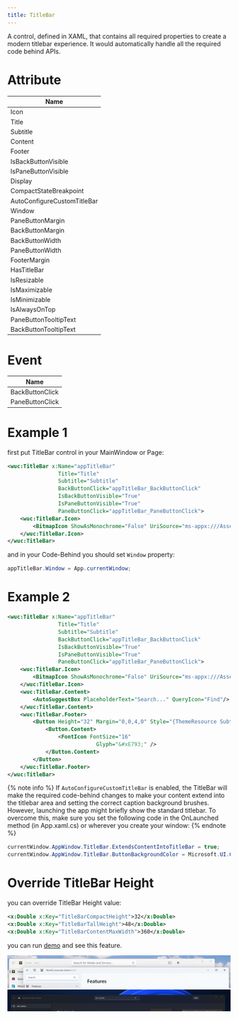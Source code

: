 ```yaml
---
title: TitleBar
---
```


A control, defined in XAML, that contains all required properties to create a modern titlebar experience. It would automatically handle all the required code behind APIs.

# Attribute

|Name|
|-|
|Icon|
|Title|
|Subtitle|
|Content|
|Footer|
|IsBackButtonVisible|
|IsPaneButtonVisible|
|Display|
|CompactStateBreakpoint|
|AutoConfigureCustomTitleBar|
|Window|
|PaneButtonMargin|
|BackButtonMargin|
|BackButtonWidth|
|PaneButtonWidth|
|FooterMargin|
|HasTitleBar|
|IsResizable|
|IsMaximizable|
|IsMinimizable|
|IsAlwaysOnTop|
|PaneButtonTooltipText|
|BackButtonTooltipText|

# Event

|Name|
|-|
|BackButtonClick|
|PaneButtonClick|


# Example 1
first put TitleBar control in your MainWindow or Page:

```xml
<wuc:TitleBar x:Name="appTitleBar"
                Title="Title"
                Subtitle="Subtitle"
                BackButtonClick="appTitleBar_BackButtonClick"
                IsBackButtonVisible="True"
                IsPaneButtonVisible="True"
                PaneButtonClick="appTitleBar_PaneButtonClick">
    <wuc:TitleBar.Icon>
        <BitmapIcon ShowAsMonochrome="False" UriSource="ms-appx:///Assets/icon.png" />
    </wuc:TitleBar.Icon>
</wuc:TitleBar>
```

and in your Code-Behind you should set `Window` property:

```cs
appTitleBar.Window = App.currentWindow;
```

# Example 2

```xml
<wuc:TitleBar x:Name="appTitleBar"
                Title="Title"
                Subtitle="Subtitle"
                BackButtonClick="appTitleBar_BackButtonClick"
                IsBackButtonVisible="True"
                IsPaneButtonVisible="True"
                PaneButtonClick="appTitleBar_PaneButtonClick">
    <wuc:TitleBar.Icon>
        <BitmapIcon ShowAsMonochrome="False" UriSource="ms-appx:///Assets/icon.png" />
    </wuc:TitleBar.Icon>
    <wuc:TitleBar.Content>
        <AutoSuggestBox PlaceholderText="Search..." QueryIcon="Find"/>
    </wuc:TitleBar.Content>
    <wuc:TitleBar.Footer>
        <Button Height="32" Margin="0,0,4,0" Style="{ThemeResource SubtleButtonStyle}" ToolTipService.ToolTip="Toggle Theme">
            <Button.Content>
                <FontIcon FontSize="16"
                            Glyph="&#xE793;" />
            </Button.Content>
        </Button>
    </wuc:TitleBar.Footer>
</wuc:TitleBar>
```

{% note info %}
If `AutoConfigureCustomTitleBar` is enabled, the TitleBar will make the required code-behind changes to make your content extend into the titlebar area and setting the correct caption background brushes. However, launching the app might briefly show the standard titlebar. To overcome this, make sure you set the following code in the OnLaunched method (in App.xaml.cs) or wherever you create your window:
{% endnote %}

```cs
currentWindow.AppWindow.TitleBar.ExtendsContentIntoTitleBar = true;
currentWindow.AppWindow.TitleBar.ButtonBackgroundColor = Microsoft.UI.Colors.Transparent;
```


# Override TitleBar Height

you can override TitleBar Height value:

```xml
<x:Double x:Key="TitleBarCompactHeight">32</x:Double>
<x:Double x:Key="TitleBarTallHeight">48</x:Double>
<x:Double x:Key="TitleBarContentMaxWidth">360</x:Double>
```

you can run [demo](https://github.com/WinUICommunity/WinUICommunity) and see this feature.

![WinUICommunity](https://raw.githubusercontent.com/WinUICommunity/Resources/main/WinUICommunityDocs/TitleBar.png)
![WinUICommunity](https://raw.githubusercontent.com/WinUICommunity/Resources/main/WinUICommunityDocs/TitleBar2.gif)
